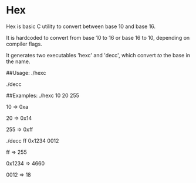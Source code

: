 # Hex
Hex is basic C utility to convert between base 10 and base 16.

It is hardcoded to convert from base 10 to 16 or base 16 to 10, depending on compiler flags.

It generates two executables 'hexc' and 'decc', which convert *to* the base in the name.

##Usage:
./hexc <values to convert>

./decc <values to convert>

##Examples:
./hexc 10 20 255


10  =>  0xa

20  => 0x14

255 => 0xff

./decc ff 0x1234 0012

ff     =>     255

0x1234 =>    4660

0012   =>      18

